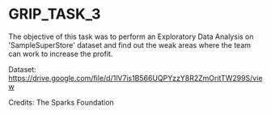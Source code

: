 # GRIP_TASK_3
The objective of this task was to perform an Exploratory Data Analysis on 'SampleSuperStore' dataset and find out the weak areas where the team can work to increase the profit.

Dataset: https://drive.google.com/file/d/1lV7is1B566UQPYzzY8R2ZmOritTW299S/view

Credits: The Sparks Foundation
